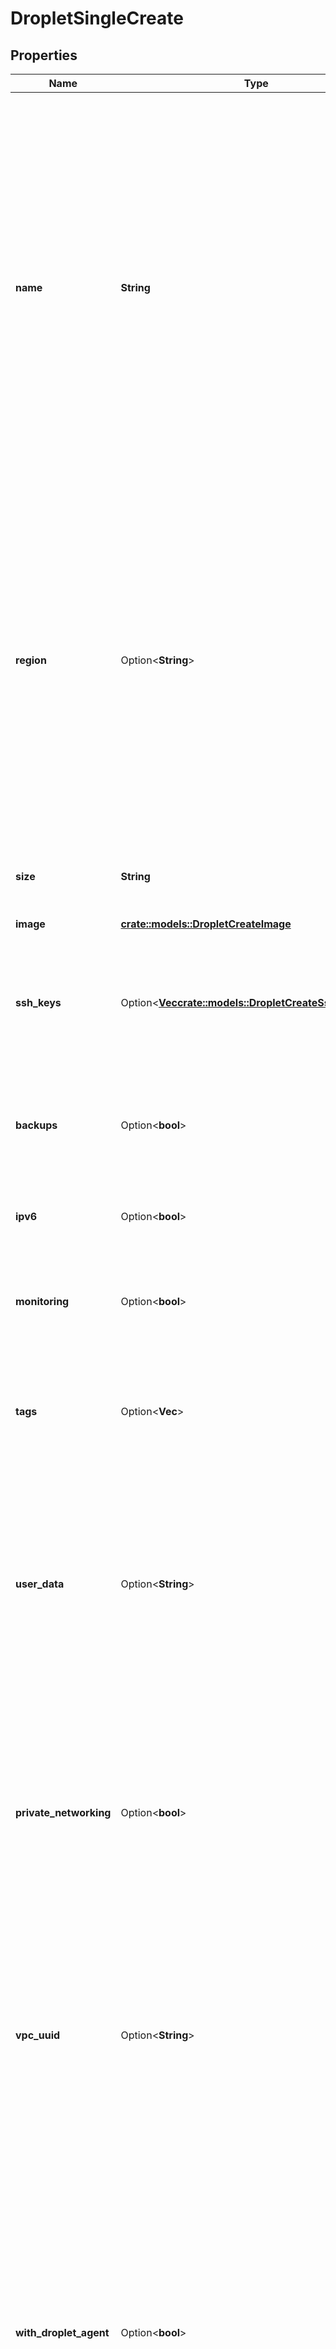 # DropletSingleCreate

## Properties

Name | Type | Description | Notes
------------ | ------------- | ------------- | -------------
**name** | **String** | The human-readable string you wish to use when displaying the Droplet name. The name, if set to a domain name managed in the DigitalOcean DNS management system, will configure a PTR record for the Droplet. The name set during creation will also determine the hostname for the Droplet in its internal configuration. | 
**region** | Option<**String**> | The slug identifier for the region that you wish to deploy the Droplet in. If the specific datacenter is not not important, a slug prefix (e.g. `nyc`) can be used to deploy the Droplet in any of the that region's locations (`nyc1`, `nyc2`, or `nyc3`). If the region is omitted from the create request completely, the Droplet may deploy in any region. | [optional]
**size** | **String** | The slug identifier for the size that you wish to select for this Droplet. | 
**image** | [**crate::models::DropletCreateImage**](droplet_create_image.md) |  | 
**ssh_keys** | Option<[**Vec<crate::models::DropletCreateSshKeysInner>**](droplet_create_ssh_keys_inner.md)> | An array containing the IDs or fingerprints of the SSH keys that you wish to embed in the Droplet's root account upon creation. | [optional][default to []]
**backups** | Option<**bool**> | A boolean indicating whether automated backups should be enabled for the Droplet. | [optional][default to false]
**ipv6** | Option<**bool**> | A boolean indicating whether to enable IPv6 on the Droplet. | [optional][default to false]
**monitoring** | Option<**bool**> | A boolean indicating whether to install the DigitalOcean agent for monitoring. | [optional][default to false]
**tags** | Option<**Vec<String>**> | A flat array of tag names as strings to apply to the Droplet after it is created. Tag names can either be existing or new tags. | [optional][default to []]
**user_data** | Option<**String**> | A string containing 'user data' which may be used to configure the Droplet on first boot, often a 'cloud-config' file or Bash script. It must be plain text and may not exceed 64 KiB in size. | [optional]
**private_networking** | Option<**bool**> | This parameter has been deprecated. Use `vpc_uuid` instead to specify a VPC network for the Droplet. If no `vpc_uuid` is provided, the Droplet will be placed in your account's default VPC for the region. | [optional][default to false]
**vpc_uuid** | Option<**String**> | A string specifying the UUID of the VPC to which the Droplet will be assigned. If excluded, the Droplet will be assigned to your account's default VPC for the region. | [optional]
**with_droplet_agent** | Option<**bool**> | A boolean indicating whether to install the DigitalOcean agent used for providing access to the Droplet web console in the control panel. By default, the agent is installed on new Droplets but installation errors (i.e. OS not supported) are ignored. To prevent it from being installed, set to `false`. To make installation errors fatal, explicitly set it to `true`. | [optional]

[[Back to Model list]](../README.md#documentation-for-models) [[Back to API list]](../README.md#documentation-for-api-endpoints) [[Back to README]](../README.md)



